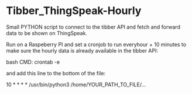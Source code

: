 # Tibber_ThingSpeak-Hourly
Small PYTHON script to connect to the tibber API and fetch and forward data to be shown on ThingSpeak.

Run on a Raspeberry PI and set a cronjob to run everyhour + 10 minutes to make sure the hourly data is already available in the tibber API:

 bash CMD:
crontab -e

 and add this line to the bottom of the file: 

10 * * * * /usr/bin/python3 /home/YOUR_PATH_TO_FILE/... 
